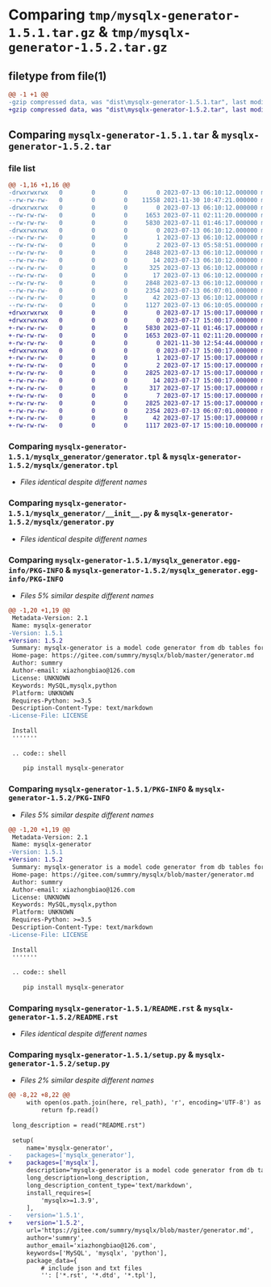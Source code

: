 # Comparing `tmp/mysqlx-generator-1.5.1.tar.gz` & `tmp/mysqlx-generator-1.5.2.tar.gz`

## filetype from file(1)

```diff
@@ -1 +1 @@
-gzip compressed data, was "dist\mysqlx-generator-1.5.1.tar", last modified: Thu Jul 13 06:10:12 2023, max compression
+gzip compressed data, was "dist\mysqlx-generator-1.5.2.tar", last modified: Mon Jul 17 15:00:17 2023, max compression
```

## Comparing `mysqlx-generator-1.5.1.tar` & `mysqlx-generator-1.5.2.tar`

### file list

```diff
@@ -1,16 +1,16 @@
-drwxrwxrwx   0        0        0        0 2023-07-13 06:10:12.000000 mysqlx-generator-1.5.1/
--rw-rw-rw-   0        0        0    11558 2021-11-30 10:47:21.000000 mysqlx-generator-1.5.1/LICENSE
-drwxrwxrwx   0        0        0        0 2023-07-13 06:10:12.000000 mysqlx-generator-1.5.1/mysqlx_generator/
--rw-rw-rw-   0        0        0     1653 2023-07-11 02:11:20.000000 mysqlx-generator-1.5.1/mysqlx_generator/generator.tpl
--rw-rw-rw-   0        0        0     5830 2023-07-11 01:46:17.000000 mysqlx-generator-1.5.1/mysqlx_generator/__init__.py
-drwxrwxrwx   0        0        0        0 2023-07-13 06:10:12.000000 mysqlx-generator-1.5.1/mysqlx_generator.egg-info/
--rw-rw-rw-   0        0        0        1 2023-07-13 06:10:12.000000 mysqlx-generator-1.5.1/mysqlx_generator.egg-info/dependency_links.txt
--rw-rw-rw-   0        0        0        2 2023-07-13 05:58:51.000000 mysqlx-generator-1.5.1/mysqlx_generator.egg-info/not-zip-safe
--rw-rw-rw-   0        0        0     2848 2023-07-13 06:10:12.000000 mysqlx-generator-1.5.1/mysqlx_generator.egg-info/PKG-INFO
--rw-rw-rw-   0        0        0       14 2023-07-13 06:10:12.000000 mysqlx-generator-1.5.1/mysqlx_generator.egg-info/requires.txt
--rw-rw-rw-   0        0        0      325 2023-07-13 06:10:12.000000 mysqlx-generator-1.5.1/mysqlx_generator.egg-info/SOURCES.txt
--rw-rw-rw-   0        0        0       17 2023-07-13 06:10:12.000000 mysqlx-generator-1.5.1/mysqlx_generator.egg-info/top_level.txt
--rw-rw-rw-   0        0        0     2848 2023-07-13 06:10:12.000000 mysqlx-generator-1.5.1/PKG-INFO
--rw-rw-rw-   0        0        0     2354 2023-07-13 06:07:01.000000 mysqlx-generator-1.5.1/README.rst
--rw-rw-rw-   0        0        0       42 2023-07-13 06:10:12.000000 mysqlx-generator-1.5.1/setup.cfg
--rw-rw-rw-   0        0        0     1127 2023-07-13 06:10:05.000000 mysqlx-generator-1.5.1/setup.py
+drwxrwxrwx   0        0        0        0 2023-07-17 15:00:17.000000 mysqlx-generator-1.5.2/
+drwxrwxrwx   0        0        0        0 2023-07-17 15:00:17.000000 mysqlx-generator-1.5.2/mysqlx/
+-rw-rw-rw-   0        0        0     5830 2023-07-11 01:46:17.000000 mysqlx-generator-1.5.2/mysqlx/generator.py
+-rw-rw-rw-   0        0        0     1653 2023-07-11 02:11:20.000000 mysqlx-generator-1.5.2/mysqlx/generator.tpl
+-rw-rw-rw-   0        0        0        0 2021-11-30 12:54:44.000000 mysqlx-generator-1.5.2/mysqlx/__init__.py
+drwxrwxrwx   0        0        0        0 2023-07-17 15:00:17.000000 mysqlx-generator-1.5.2/mysqlx_generator.egg-info/
+-rw-rw-rw-   0        0        0        1 2023-07-17 15:00:17.000000 mysqlx-generator-1.5.2/mysqlx_generator.egg-info/dependency_links.txt
+-rw-rw-rw-   0        0        0        2 2023-07-17 15:00:17.000000 mysqlx-generator-1.5.2/mysqlx_generator.egg-info/not-zip-safe
+-rw-rw-rw-   0        0        0     2825 2023-07-17 15:00:17.000000 mysqlx-generator-1.5.2/mysqlx_generator.egg-info/PKG-INFO
+-rw-rw-rw-   0        0        0       14 2023-07-17 15:00:17.000000 mysqlx-generator-1.5.2/mysqlx_generator.egg-info/requires.txt
+-rw-rw-rw-   0        0        0      317 2023-07-17 15:00:17.000000 mysqlx-generator-1.5.2/mysqlx_generator.egg-info/SOURCES.txt
+-rw-rw-rw-   0        0        0        7 2023-07-17 15:00:17.000000 mysqlx-generator-1.5.2/mysqlx_generator.egg-info/top_level.txt
+-rw-rw-rw-   0        0        0     2825 2023-07-17 15:00:17.000000 mysqlx-generator-1.5.2/PKG-INFO
+-rw-rw-rw-   0        0        0     2354 2023-07-13 06:07:01.000000 mysqlx-generator-1.5.2/README.rst
+-rw-rw-rw-   0        0        0       42 2023-07-17 15:00:17.000000 mysqlx-generator-1.5.2/setup.cfg
+-rw-rw-rw-   0        0        0     1117 2023-07-17 15:00:10.000000 mysqlx-generator-1.5.2/setup.py
```

### Comparing `mysqlx-generator-1.5.1/mysqlx_generator/generator.tpl` & `mysqlx-generator-1.5.2/mysqlx/generator.tpl`

 * *Files identical despite different names*

### Comparing `mysqlx-generator-1.5.1/mysqlx_generator/__init__.py` & `mysqlx-generator-1.5.2/mysqlx/generator.py`

 * *Files identical despite different names*

### Comparing `mysqlx-generator-1.5.1/mysqlx_generator.egg-info/PKG-INFO` & `mysqlx-generator-1.5.2/mysqlx_generator.egg-info/PKG-INFO`

 * *Files 5% similar despite different names*

```diff
@@ -1,20 +1,19 @@
 Metadata-Version: 2.1
 Name: mysqlx-generator
-Version: 1.5.1
+Version: 1.5.2
 Summary: mysqlx-generator is a model code generator from db tables for MySqlx.
 Home-page: https://gitee.com/summry/mysqlx/blob/master/generator.md
 Author: summry
 Author-email: xiazhongbiao@126.com
 License: UNKNOWN
 Keywords: MySQL,mysqlx,python
 Platform: UNKNOWN
 Requires-Python: >=3.5
 Description-Content-Type: text/markdown
-License-File: LICENSE
 
 Install
 '''''''
 
 .. code:: shell
 
    pip install mysqlx-generator
```

### Comparing `mysqlx-generator-1.5.1/PKG-INFO` & `mysqlx-generator-1.5.2/PKG-INFO`

 * *Files 5% similar despite different names*

```diff
@@ -1,20 +1,19 @@
 Metadata-Version: 2.1
 Name: mysqlx-generator
-Version: 1.5.1
+Version: 1.5.2
 Summary: mysqlx-generator is a model code generator from db tables for MySqlx.
 Home-page: https://gitee.com/summry/mysqlx/blob/master/generator.md
 Author: summry
 Author-email: xiazhongbiao@126.com
 License: UNKNOWN
 Keywords: MySQL,mysqlx,python
 Platform: UNKNOWN
 Requires-Python: >=3.5
 Description-Content-Type: text/markdown
-License-File: LICENSE
 
 Install
 '''''''
 
 .. code:: shell
 
    pip install mysqlx-generator
```

### Comparing `mysqlx-generator-1.5.1/README.rst` & `mysqlx-generator-1.5.2/README.rst`

 * *Files identical despite different names*

### Comparing `mysqlx-generator-1.5.1/setup.py` & `mysqlx-generator-1.5.2/setup.py`

 * *Files 2% similar despite different names*

```diff
@@ -8,22 +8,22 @@
     with open(os.path.join(here, rel_path), 'r', encoding='UTF-8') as fp:
         return fp.read()
 
 long_description = read("README.rst")
 
 setup(
     name='mysqlx-generator',
-    packages=['mysqlx_generator'],
+    packages=['mysqlx'],
     description="mysqlx-generator is a model code generator from db tables for MySqlx.",
     long_description=long_description,
     long_description_content_type='text/markdown',
     install_requires=[
         'mysqlx>=1.3.9',
     ],
-    version='1.5.1',
+    version='1.5.2',
     url='https://gitee.com/summry/mysqlx/blob/master/generator.md',
     author='summry',
     author_email='xiazhongbiao@126.com',
     keywords=['MySQL', 'mysqlx', 'python'],
     package_data={
         # include json and txt files
         '': ['*.rst', '*.dtd', '*.tpl'],
```

